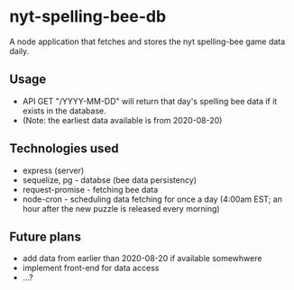 # nyt-spelling-bee-db
A node application that fetches and stores the nyt spelling-bee game data daily. 

## Usage
* API GET "/YYYY-MM-DD" will return that day's spelling bee data if it exists in the database.
* (Note: the earliest data available is from 2020-08-20)


## Technologies used
* express (server)
* sequelize, pg - databse (bee data persistency)
* request-promise - fetching bee data
* node-cron - scheduling data fetching for once a day (4:00am EST; an hour after the new puzzle is released every morning)

## Future plans
* add data from earlier than 2020-08-20 if available somewhwere
* implement front-end for data access
* ...?
